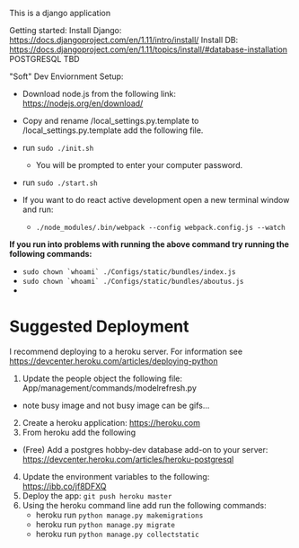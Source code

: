 This is a django application

Getting started:
Install Django: https://docs.djangoproject.com/en/1.11/intro/install/
Install DB: https://docs.djangoproject.com/en/1.11/topics/install/#database-installation POSTGRESQL
TBD

"Soft" Dev Enviornment Setup:
- Download node.js from the following link: https://nodejs.org/en/download/

- Copy and rename /local_settings.py.template to /local_settings.py.template add the following file.

- run ```sudo ./init.sh```
	- You will be prompted to enter your computer password.

- run ```sudo ./start.sh```

- If you want to do react active development open a new terminal window and run:
	- ```./node_modules/.bin/webpack --config webpack.config.js --watch```

**If you run into problems with running the above command try running the following commands:**

- ```sudo chown `whoami` ./Configs/static/bundles/index.js```
- ```sudo chown `whoami` ./Configs/static/bundles/aboutus.js```
- 

# Suggested Deployment

I recommend deploying to a heroku server. For information see https://devcenter.heroku.com/articles/deploying-python
1. Update the people object the following file:  App/management/commands/modelrefresh.py
  - note busy image and not busy image can be gifs...

2. Create a heroku application: https://heroku.com
3. From heroku add the following
  - (Free) Add a postgres hobby-dev database add-on to your server: https://devcenter.heroku.com/articles/heroku-postgresql
4. Update the environment variables to the following: https://ibb.co/jf8DFXQ
5. Deploy the app: ```git push heroku master```
6. Using the heroku command line add run the following commands:
    - heroku run ```python manage.py makemigrations```
    - heroku run ```python manage.py migrate```
    - heroku run ```python manage.py collectstatic```


